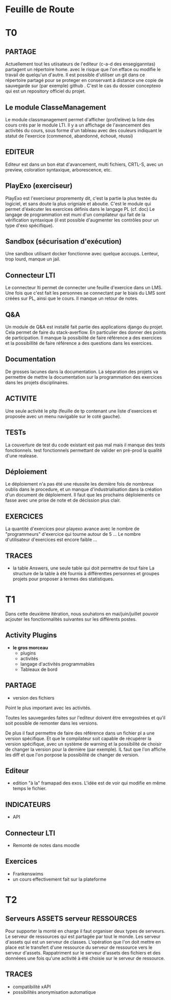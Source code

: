 



# Feuille de Route


# T0


## PARTAGE

Actuellement tout les utiisateurs de l'editeur (c-a-d des ensegiganntas) partagent un répertoire home.
avec le risque que l'on efface ou modifie le travail de quelqu'un d'autre.
Il est possible d'utiliser un git dans ce répertoire partagé pour se proteger en conservant à distance une copie de sauvegarde sur (par exemple) github .
C'est le cas du dossier conceptexo qui est un repository officiel du projet.



## Le module ClasseManagement 

Le module classmanagement permet d'afficher (prof/elève) la liste des cours crés par le module LTI.
Il y a un affichage de l'avancement des activités du cours, sous forme d'un tableau avec des couleurs indiquant le statut de l'exercice (commencé, abandonné, échoué, réussi)

## EDITEUR

Editeur est dans un bon état d'avancement, multi fichiers, CRTL-S, avec un preview, coloration syntaxique, arborescence, etc.


## PlayExo (exerciseur)

PlayExo est l'exerciseur proprementy dit, c'est la partie la plus testée du logiciel, et sans doute la plus origniale et aboutie. 
C'est le module qui permet d'éxécuter les exercices définis dans le langage PL (cf. doc)
Le langage de programmation est muni d'un compilateur qui fait de la vérification syntaxique (il est possible d'augmenter les contrôles pour un type d'exo spécifique).


## Sandbox (sécurisation d'exécution)

Une sandbox utilisant docker fonctionne avec quelque accoups. Lenteur, trop lourd, manque un jail.

## Connecteur LTI 

Le connecteur lti permet de connecter une feuille d'exercice dans un LMS. Une fois que c'est fait les personnes se connectant par le biais du LMS sont créées sur PL, ainsi que le cours.
Il manque un retour de notes.



## Q&A 

Un module de Q&A est installé fait partie des applications django du projet. Cela permet de faire du stack-averflow. En particulier des donner des points de participation.
Il manque la possibilité de faire référence a des exercices et la possibillité de faire référence a des questions dans les exercices.


## Documentation 
De grosses lacunes dans la documentation. La séparation des projets va permettre de mettre la documentation sur la programmation des exercices dans les projets disciplinaires.


## ACTIVITE  

Une seule activité le pltp (feuille de tp contenant une liste d'exercices et proposée avec un menu navigable sur le coté gauche).


## TESTs 

La couverture de test du code existant est pas mal mais il manque des tests fonctionnels. 
test fonctionnels permettant de valider en pré-prod la qualité d'une realease. 



## Déploiement 

Le déploiement n'a pas été une réussite les dernière fois de nombreux oublis dans le procedure, et un manque d'industrialisation dans la création d'un document de déploiement.
Il faut que les prochains déploiements ce fasse avec une prise de note et de décission plus clair. 




## EXERCICES 

La quantité d'exercices pour playexo avance avec le nombre de "programmeurs" d'exercice qui tourne autour de 5 ... 
Le nombre d'utilisateur d'exercices est encore faible ...


## TRACES

- la table Answers, une seule table qui doit permettre de tout faire
La structure de la table à été fournis à différenttes personnes et groupes projets pour proposer à termes des statistiques.




# T1

Dans cette deuxième itération, nous souhatons en mai/juin/juillet pouvoir acjouter les fonctionnalités suivantes sur les différents postes.



## Activity Plugins 

- **le gros morceau**  
    - plugins
    - activités
    - langage d'activités programmables
    - Tableaux de bord


## PARTAGE 
- version des fichiers 

Point le plus important avec les activités. 

Toutes les sauvegardes faites sur l'editeur doivent être enregostrées et qu'il soit possible de remonter dans les versions.

De plus il faut permettre de faire des référence dans un fichier pl a une version spécifique. 
Et que le compilateur soit capable de récupérer la version spécifique, avec un système de warning et la possibilité de choisir de changer la version pour la dernière (par exemple).
IL faut que l'on affiche les diff et que l'on porpose la possibilité de changer de version.



## Editeur 

- edition "à la" framapad des exos. L'idée est de voir qui modifie en même temps le fichier.



## INDICATEURS

- API 

## Connecteur LTI 

- Remonté de notes dans moodle 

## Exercices 

- Frankenswims 
- un cours effectivement fait sur la plateforme 



# T2

## Serveurs ASSETS serveur RESSOURCES 

Pour supporter la monté en charge il faut organiser deux types de serveurs.
Le serveur de ressources qui est partagée par tout le monde. 
Les serveur d'assets qui est un serveur de classes.
L'opération que l'on doit mettre en place est le transfert d'une ressource du serveur de ressource vers le serveur d'assets.
Rappatriment sur le serveur d'assets des fichiers et des donnéees une fois qu'une activité à été choisie sur le serveur de ressource.



## TRACES 

- compatibilité xAPI 
- possibilités anonymisation automatique

